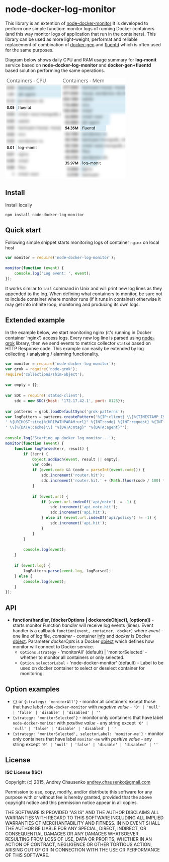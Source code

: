 # node-docker-log-monitor

This library is an extention of [node-docker-monitor](https://github.com/Beh01der/node-docker-monitor) It is developed to perform one simple function: monitor logs of running Docker containers (and this way monitor logs of application that run in the containers). This library can be used as more light-weight, performat and reliable replacement of combination of [docker-gen](https://github.com/jwilder/docker-gen) and [fluentd](http://www.fluentd.org/) which is often used for the same purposes.

Diagram below shows daily CPU and RAM usage summary for **log-monit** service based on **node-docker-log-monitor** and **docker-gen+fluentd** based solution performing the same operations.

![daily CPU and RAM usage summary](https://raw.githubusercontent.com/Beh01der/node-docker-log-monitor/master/doc/node-vs-fluentd.png)

## Install
Install locally
```
npm install node-docker-log-monitor
```

## Quick start
Following simple snippet starts monitoring logs of container `nginx` on local host
```javascript
var monitor = require('node-docker-log-monitor');

monitor(function (event) {
    console.log('Log event: ', event);
});
```
It works similar to `tail` command in Unix and will print new log lines as they appended to the log. When defining what containers to monitor, be sure not to include container where monitor runs (if it runs in container) otherwise it may get into infinite loop, monitoring and producing its own logs.

## Extended example
In the example below, we start monitoring nginx (it's running in Docker container 'nginx') access logs. Every new log line is parsed using [node-grok](https://github.com/Beh01der/node-grok) library, then we send events to metrics collector `statsd` based on HTTP Response code. This example can easily be extended by log collecting / analysing / alarming functionality.
```javascript
var monitor = require('node-docker-log-monitor');
var grok = require('node-grok');
require('collections/shim-object');

var empty = {};

var SDC = require('statsd-client'),
    sdc = new SDC({host: '172.17.42.1', port: 8125});

var patterns = grok.loadDefaultSync('grok-patterns');
var logPattern = patterns.createPattern('%{IP:client} \\[%{TIMESTAMP_ISO8601:timestamp}\\] "%{WORD:method}' +
' %{URIHOST:site}%{URIPATHPARAM:url}" %{INT:code} %{INT:request} %{INT:response} - %{NUMBER:took}' +
' \\[%{DATA:cache}\\] "%{DATA:mtag}" "%{DATA:agent}"');

console.log('Starting up docker log monitor...');
monitor(function (event) {
    function logParsed(err, result) {
        if (!err) {
            Object.addEach(event, result || empty);
            var code;
            if (event.code && (code = parseInt(event.code))) {
                sdc.increment('router.hit');
                sdc.increment('router.hit.' + (Math.floor(code / 100) * 100));
            }

            if (event.url) {
                if (event.url.indexOf('api/note') != -1) {
                    sdc.increment('api.note.hit');
                    sdc.increment('api.hit');
                } else if (event.url.indexOf('api/policy') != -1) {
                    sdc.increment('api.hit');
                }
            }
        }

        console.log(event);
    }

    if (event.log) {
        logPattern.parse(event.log, logParsed);
    } else {
        console.log(event);
    }
});
```

## API
* **function(handler, [dockerOptions | dockerodeObject], [options])** - starts monitor Function *handler* will receive log events (lines). Event handler is a callback `function(event, container, docker)` where *event* - one line of log file, *container* - container [info](https://github.com/Beh01der/node-docker-monitor) and *docker* is Docker [object](https://github.com/apocas/dockerode). Parameter *dockerOpts* is a Docker [object](https://github.com/apocas/dockerode) which defines how monitor will connect to Docker service.
    * `Options.strategy` - 'monitorAll' (default) | 'monitorSelected' - whether to monitor all containers or only selected. 
    * `Option.selectorLabel` - 'node-docker-monitor' (default) - Label to be used on docker container to select or deselect container for monitoring.
         
## Option examples
* `{}` or `{strategy: 'monitorAll'}` - monitor all containers except those that have label `node-docker-monitor` with *negative value* - `'0' | 'null' | 'false' | 'disable' | 'disabled' | ''`
* `{strategy: 'monitorSelected'}` - monitor only containers that have label `node-docker-monitor` with *positive value* - any string except `'0' | 'null' | 'false' | 'disable' | 'disabled' | ''`
* `{strategy: 'monitorSelected', selectorLabel: 'monitor-me'}` - monitor only containers that have label `monitor-me` with *positive value* - any string except `'0' | 'null' | 'false' | 'disable' | 'disabled' | ''`

## License 
**ISC License (ISC)**

Copyright (c) 2015, Andrey Chausenko <andrey.chausenko@gmail.com>

Permission to use, copy, modify, and/or distribute this software for any
purpose with or without fee is hereby granted, provided that the above
copyright notice and this permission notice appear in all copies.

THE SOFTWARE IS PROVIDED "AS IS" AND THE AUTHOR DISCLAIMS ALL WARRANTIES
WITH REGARD TO THIS SOFTWARE INCLUDING ALL IMPLIED WARRANTIES OF
MERCHANTABILITY AND FITNESS. IN NO EVENT SHALL THE AUTHOR BE LIABLE FOR
ANY SPECIAL, DIRECT, INDIRECT, OR CONSEQUENTIAL DAMAGES OR ANY DAMAGES
WHATSOEVER RESULTING FROM LOSS OF USE, DATA OR PROFITS, WHETHER IN AN
ACTION OF CONTRACT, NEGLIGENCE OR OTHER TORTIOUS ACTION, ARISING OUT OF
OR IN CONNECTION WITH THE USE OR PERFORMANCE OF THIS SOFTWARE.
